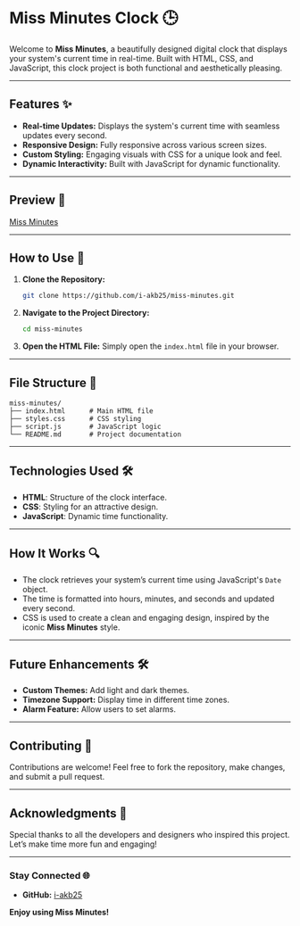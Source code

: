 # Miss Minutes Clock 🕒

Welcome to **Miss Minutes**, a beautifully designed digital clock that displays your system's current time in real-time. Built with HTML, CSS, and JavaScript, this clock project is both functional and aesthetically pleasing.

---

## Features ✨

- **Real-time Updates:** Displays the system's current time with seamless updates every second.
- **Responsive Design:** Fully responsive across various screen sizes.
- **Custom Styling:** Engaging visuals with CSS for a unique look and feel.
- **Dynamic Interactivity:** Built with JavaScript for dynamic functionality.

---

## Preview 🌟
[Miss Minutes](https://i-akb25.github.io/Miss_Minutes/)

---

## How to Use 🚀

1. **Clone the Repository:**
   ```bash
   git clone https://github.com/i-akb25/miss-minutes.git
   ```
2. **Navigate to the Project Directory:**
   ```bash
   cd miss-minutes
   ```
3. **Open the HTML File:**
   Simply open the `index.html` file in your browser.

---

## File Structure 📂

```
miss-minutes/
├── index.html      # Main HTML file
├── styles.css      # CSS styling
├── script.js       # JavaScript logic
└── README.md       # Project documentation
```

---

## Technologies Used 🛠️

- **HTML**: Structure of the clock interface.
- **CSS**: Styling for an attractive design.
- **JavaScript**: Dynamic time functionality.

---

## How It Works 🔍

- The clock retrieves your system’s current time using JavaScript's `Date` object.
- The time is formatted into hours, minutes, and seconds and updated every second.
- CSS is used to create a clean and engaging design, inspired by the iconic **Miss Minutes** style.

---

## Future Enhancements 🛠️

- **Custom Themes:** Add light and dark themes.
- **Timezone Support:** Display time in different time zones.
- **Alarm Feature:** Allow users to set alarms.

---

## Contributing 🤝

Contributions are welcome! Feel free to fork the repository, make changes, and submit a pull request.

---

## Acknowledgments 💖

Special thanks to all the developers and designers who inspired this project. Let’s make time more fun and engaging!

---

### Stay Connected 🌐

- **GitHub:** [i-akb25](https://github.com/i-akb25)

**Enjoy using Miss Minutes!**

